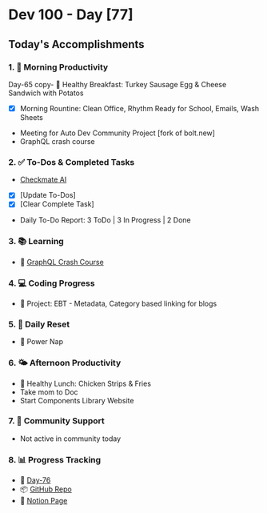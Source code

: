 # Dev 100 - Day [77]

## Today's Accomplishments

### 1. 🌅 Morning Productivity

Day-65 copy- 🍳 Healthy Breakfast: Turkey Sausage Egg & Cheese Sandwich with Potatos
- [x] Morning Rountine: Clean Office, Rhythm Ready for School, Emails, Wash Sheets
- Meeting for Auto Dev Community Project [fork of bolt.new]
- GraphQL crash course

### 2. ✅ To-Dos & Completed Tasks

- [Checkmate AI](https://checkmate-ai.vercel.app/)
- [x] [Update To-Dos]
- [x] [Clear Complete Task]
- Daily To-Do Report: 3 ToDo | 3 In Progress | 2 Done

### 3. 📚 Learning

- 🔗 [GraphQL Crash Course](https://www.youtube.com/playlist?list=PL4cUxeGkcC9gUxtblNUahcsg0WLxmrK_y)

### 4. 💻 Coding Progress

- 🦺 Project: EBT - Metadata, Category based linking for blogs

### 5. 🔄 Daily Reset

- 🧘 Power Nap

### 6. 🌤️ Afternoon Productivity

- 🍱 Healthy Lunch: Chicken Strips & Fries
- Take mom to Doc
- Start Components Library Website

### 7. 🤝 Community Support

- Not active in community today

### 8. 📊 Progress Tracking

- 🏫 [Day-76](https://www.skool.com/universityofcode/dev-100-day-76)
- 📦 [GitHub Repo](https://github.com/Digitl-Alchemyst/dev100/blob/main/Day-76/day76.md)
- 📄 [Notion Page](https://liberating-galley-48d.notion.site/Dev100-Coding-Lifestyle-Challenge-a85ec9fba3ce41f3b29d581a1a85d92b?pvs=4)